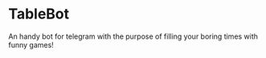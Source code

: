 # TableBot
An handy bot for telegram with the purpose of filling your boring times with funny games!
